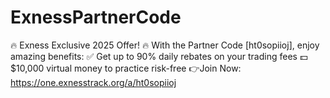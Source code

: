 # ExnessPartnerCode
🔥 Exness Exclusive 2025 Offer! 🔥 With the Partner Code [ht0sopiioj], enjoy amazing benefits: ✅ Get up to 90% daily rebates on your trading fees 💵 $10,000 virtual money to practice risk-free 👉Join Now: https://one.exnesstrack.org/a/ht0sopiioj
